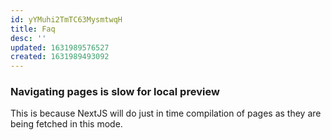 ```yaml
---
id: yYMuhi2TmTC63MysmtwqH
title: Faq
desc: ''
updated: 1631989576527
created: 1631989493092
---
```



### Navigating pages is slow for local preview

This is because NextJS will do just in time compilation of pages as they are being fetched in this mode. 